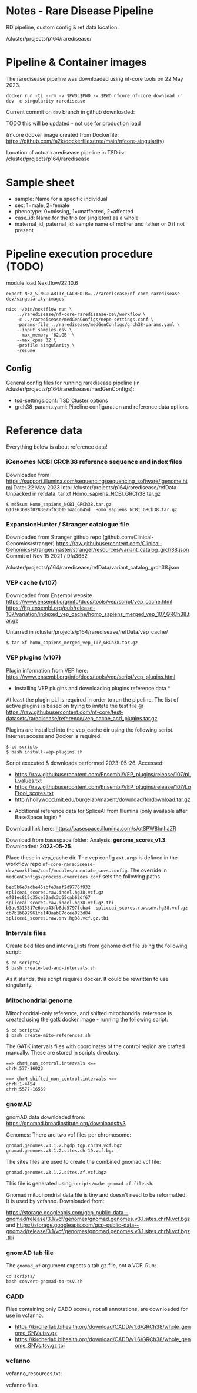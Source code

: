 # Notes - Rare Disease Pipeline

RD pipeline, custom config & ref data location:

/cluster/projects/p164/raredisease/




# Pipeline & Container images

The raredisease pipeline was downloaded using nf-core tools on 22 May 2023.


    docker run -ti --rm -v $PWD:$PWD -w $PWD nfcore nf-core download -r dev -c singularity raredisease

Current commit on `dev` branch in github downloaded:

TODO this will be updated - not use for production load


(nfcore docker image created from Dockerfile: https://github.com/fa2k/dockerfiles/tree/main/nfcore-singularity)

Location of actual raredisease pipeline in TSD is:
/cluster/projects/p164/raredisease




# Sample sheet 

* sample: Name for a specific individual
* sex: 1=male, 2=female
* phenotype: 0=missing, 1=unaffected, 2=affected
* case_id: Name for the trio (or singleton) as a whole
* maternal_id, paternal_id: sample name of mother and father or 0 if not present



# Pipeline execution procedure (TODO)

module load Nextflow/22.10.6

    export NFX_SINGULARITY_CACHEDIR=../raredisease/nf-core-raredisease-dev/singularity-images

    nice ~/bin/nextflow run \
        ../raredisease/nf-core-raredisease-dev/workflow \
        -c ../raredisease/medGenConfigs/nepe-settings.conf \
        -params-file ../raredisease/medGenConfigs/grch38-params.yaml \
        --input samples.csv \
        --max_memory '62.GB' \
        --max_cpus 32 \
        -profile singularity \
        -resume


## Config

General config files for running raredisease pipeline (in /cluster/projects/p164/raredisease/medGenConfigs):

* tsd-settings.conf: TSD Cluster options
* grch38-params.yaml: Pipeline configuration and reference data options





# Reference data

Everything below is about reference data!



### iGenomes NCBI GRCh38 reference sequence and index files

Downloaded from https://support.illumina.com/sequencing/sequencing_software/igenome.html
Date: 22 May 2023
Into: /cluster/projects/p164/raredisease/refData
Unpacked in refdata: tar xf Homo_sapiens_NCBI_GRCh38.tar.gz

    $ md5sum Homo_sapiens_NCBI_GRCh38.tar.gz
    61d263698f0283075f63b1514a16045d  Homo_sapiens_NCBI_GRCh38.tar.gz



### ExpansionHunter / Stranger catalogue file

Downloaded from Stranger github repo (github.com/Clinical-Genomics/stranger)
https://raw.githubusercontent.com/Clinical-Genomics/stranger/master/stranger/resources/variant_catalog_grch38.json
Commit of Nov 15 2021 / 9fa3652

/cluster/projects/p164/raredisease/refData/variant_catalog_grch38.json



### VEP cache (v107)

Downloaded from Ensembl website https://www.ensembl.org/info/docs/tools/vep/script/vep_cache.html
https://ftp.ensembl.org/pub/release-107/variation/indexed_vep_cache/homo_sapiens_merged_vep_107_GRCh38.tar.gz

Untarred in /cluster/projects/p164/raredisease/refData/vep_cache/

    $ tar xf homo_sapiens_merged_vep_107_GRCh38.tar.gz



### VEP plugins (v107)

Plugin information from VEP here:
https://www.ensembl.org/info/docs/tools/vep/script/vep_plugins.html

* Installing VEP plugins and downloading plugins reference data *

At least the plugin pLI is required in order to run the pipeline. The list of active plugins is based on
trying to imitate the test file @
https://raw.githubusercontent.com/nf-core/test-datasets/raredisease/reference/vep_cache_and_plugins.tar.gz


Plugins are installed into the vep_cache dir using the following script. Internet access and
Docker is required.

    $ cd scripts
    $ bash install-vep-plugins.sh

Script executed & downloads performed 2023-05-26. Accessed:

- https://raw.githubusercontent.com/Ensembl/VEP_plugins/release/107/pLI_values.txt
- https://raw.githubusercontent.com/Ensembl/VEP_plugins/release/107/LoFtool_scores.txt
- http://hollywood.mit.edu/burgelab/maxent/download/fordownload.tar.gz


* Additional reference data for SpliceAI from Illumina (only available after BaseSpace login) *

Download link here:
https://basespace.illumina.com/s/otSPW8hnhaZR


Download from basespace folder: Analysis: **genome_scores_v1.3**. Downloaded: **2023-05-25**.

Place these in vep_cache dir. The vep config `ext.args` is defined in the workflow repo
`nf-core-raredisease-dev/workflow/conf/modules/annotate_snvs.config`. The override in
`medGenConfigs/process-overrides.conf` sets the following paths.

    beb5b6e3adbe45abfe3aaf2d9776f932  spliceai_scores.raw.indel.hg38.vcf.gz
    ef01ec815c35ce32adc3d65cab62df67  spliceai_scores.raw.indel.hg38.vcf.gz.tbi
    b3ac9315317e6bea43fb8dd5797fcba4  spliceai_scores.raw.snv.hg38.vcf.gz
    cb7b1b692961fe148aab87dcee823d84  spliceai_scores.raw.snv.hg38.vcf.gz.tbi



### Intervals files

Create bed files and interval_lists from genome dict file using the following script:

    $ cd scripts/
    $ bash create-bed-and-intervals.sh

As it stands, this script requires docker. It could be rewritten to use singularity.



### Mitochondrial genome

Mitochondrial-only reference, and shifted mitochondrial reference is created using the
gatk docker image - running the following script:

    $ cd scripts/
    $ bash create-mito-references.sh

The GATK intervals files with coordinates of the control region are crafted manually.
These are stored in scripts directory.

    ==> chrM_non_control.intervals <==
    chrM:577-16023

    ==> chrM_shifted_non_control.intervals <==
    chrM:1-4454
    chrM:5577-16569


### gnomAD

gnomAD data downloaded from: https://gnomad.broadinstitute.org/downloads#v3

Genomes: There are two vcf files per chromosome:

    gnomad.genomes.v3.1.2.hgdp_tgp.chr19.vcf.bgz
    gnomad.genomes.v3.1.2.sites.chr19.vcf.bgz

The sites files are used to create the combined gnomad vcf file:

    gnomad.genomes.v3.1.2.sites.af.vcf.bgz

This file is generated using `scripts/make-gnomad-af-file.sh`.

Gnomad mitochondrial data file is tiny and doesn't need to be reformatted.
It is used by vcfanno. Downloaded from:

https://storage.googleapis.com/gcp-public-data--gnomad/release/3.1/vcf/genomes/gnomad.genomes.v3.1.sites.chrM.vcf.bgz and https://storage.googleapis.com/gcp-public-data--gnomad/release/3.1/vcf/genomes/gnomad.genomes.v3.1.sites.chrM.vcf.bgz.tbi


### gnomAD tab file

The `gnomad_af` argument expects a tab.gz file, not a VCF. Run:

    cd scripts/
    bash convert-gnomad-to-tsv.sh



### CADD

Files containing only CADD scores, not all annotations, are downloaded for
use in vcfanno.

* https://kircherlab.bihealth.org/download/CADD/v1.6/GRCh38/whole_genome_SNVs.tsv.gz
* https://kircherlab.bihealth.org/download/CADD/v1.6/GRCh38/whole_genome_SNVs.tsv.gz.tbi



### vcfanno

vcfanno_resources.txt:


vcfanno files. 
